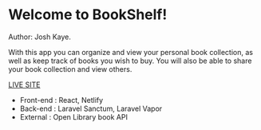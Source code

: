 # Welcome to BookShelf!

Author: Josh Kaye.

With this app you can organize and view your personal book collection, as well as keep track of books you wish to buy. You will also be able to share your book collection and view others.

[LIVE SITE](https://bookshelf-app-josh.netlify.app/)

- Front-end : React, Netlify
- Back-end : Laravel Sanctum, Laravel Vapor
- External : Open Library book API
